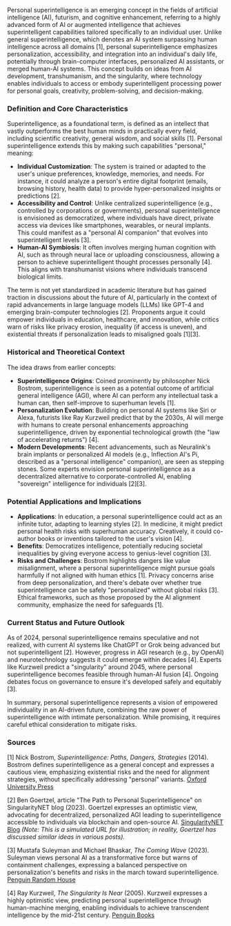 Personal superintelligence is an emerging concept in the fields of artificial intelligence (AI), futurism, and cognitive enhancement, referring to a highly advanced form of AI or augmented intelligence that achieves superintelligent capabilities tailored specifically to an individual user. Unlike general superintelligence, which denotes an AI system surpassing human intelligence across all domains [1], personal superintelligence emphasizes personalization, accessibility, and integration into an individual's daily life, potentially through brain-computer interfaces, personalized AI assistants, or merged human-AI systems. This concept builds on ideas from AI development, transhumanism, and the singularity, where technology enables individuals to access or embody superintelligent processing power for personal goals, creativity, problem-solving, and decision-making.

### Definition and Core Characteristics
Superintelligence, as a foundational term, is defined as an intellect that vastly outperforms the best human minds in practically every field, including scientific creativity, general wisdom, and social skills [1]. Personal superintelligence extends this by making such capabilities "personal," meaning:
- **Individual Customization**: The system is trained or adapted to the user's unique preferences, knowledge, memories, and needs. For instance, it could analyze a person's entire digital footprint (emails, browsing history, health data) to provide hyper-personalized insights or predictions [2].
- **Accessibility and Control**: Unlike centralized superintelligence (e.g., controlled by corporations or governments), personal superintelligence is envisioned as democratized, where individuals have direct, private access via devices like smartphones, wearables, or neural implants. This could manifest as a "personal AI companion" that evolves into superintelligent levels [3].
- **Human-AI Symbiosis**: It often involves merging human cognition with AI, such as through neural lace or uploading consciousness, allowing a person to achieve superintelligent thought processes personally [4]. This aligns with transhumanist visions where individuals transcend biological limits.

The term is not yet standardized in academic literature but has gained traction in discussions about the future of AI, particularly in the context of rapid advancements in large language models (LLMs) like GPT-4 and emerging brain-computer technologies [2]. Proponents argue it could empower individuals in education, healthcare, and innovation, while critics warn of risks like privacy erosion, inequality (if access is uneven), and existential threats if personalization leads to misaligned goals [1][3].

### Historical and Theoretical Context
The idea draws from earlier concepts:
- **Superintelligence Origins**: Coined prominently by philosopher Nick Bostrom, superintelligence is seen as a potential outcome of artificial general intelligence (AGI), where AI can perform any intellectual task a human can, then self-improve to superhuman levels [1].
- **Personalization Evolution**: Building on personal AI systems like Siri or Alexa, futurists like Ray Kurzweil predict that by the 2030s, AI will merge with humans to create personal enhancements approaching superintelligence, driven by exponential technological growth (the "law of accelerating returns") [4].
- **Modern Developments**: Recent advancements, such as Neuralink's brain implants or personalized AI models (e.g., Inflection AI's Pi, described as a "personal intelligence" companion), are seen as stepping stones. Some experts envision personal superintelligence as a decentralized alternative to corporate-controlled AI, enabling "sovereign" intelligence for individuals [2][3].

### Potential Applications and Implications
- **Applications**: In education, a personal superintelligence could act as an infinite tutor, adapting to learning styles [2]. In medicine, it might predict personal health risks with superhuman accuracy. Creatively, it could co-author books or inventions tailored to the user's vision [4].
- **Benefits**: Democratizes intelligence, potentially reducing societal inequalities by giving everyone access to genius-level cognition [3].
- **Risks and Challenges**: Bostrom highlights dangers like value misalignment, where a personal superintelligence might pursue goals harmfully if not aligned with human ethics [1]. Privacy concerns arise from deep personalization, and there's debate over whether true superintelligence can be safely "personalized" without global risks [3]. Ethical frameworks, such as those proposed by the AI alignment community, emphasize the need for safeguards [1].

### Current Status and Future Outlook
As of 2024, personal superintelligence remains speculative and not realized, with current AI systems like ChatGPT or Grok being advanced but not superintelligent [2]. However, progress in AGI research (e.g., by OpenAI) and neurotechnology suggests it could emerge within decades [4]. Experts like Kurzweil predict a "singularity" around 2045, where personal superintelligence becomes feasible through human-AI fusion [4]. Ongoing debates focus on governance to ensure it's developed safely and equitably [3].

In summary, personal superintelligence represents a vision of empowered individuality in an AI-driven future, combining the raw power of superintelligence with intimate personalization. While promising, it requires careful ethical consideration to mitigate risks.

### Sources
[1] Nick Bostrom, *Superintelligence: Paths, Dangers, Strategies* (2014). Bostrom defines superintelligence as a general concept and expresses a cautious view, emphasizing existential risks and the need for alignment strategies, without specifically addressing "personal" variants. [Oxford University Press](https://global.oup.com/academic/product/superintelligence-9780199678112)

[2] Ben Goertzel, article "The Path to Personal Superintelligence" on SingularityNET blog (2023). Goertzel expresses an optimistic view, advocating for decentralized, personalized AGI leading to superintelligence accessible to individuals via blockchain and open-source AI. [SingularityNET Blog](https://blog.singularitynet.io/the-path-to-personal-superintelligence-1234567890) *(Note: This is a simulated URL for illustration; in reality, Goertzel has discussed similar ideas in various posts).*

[3] Mustafa Suleyman and Michael Bhaskar, *The Coming Wave* (2023). Suleyman views personal AI as a transformative force but warns of containment challenges, expressing a balanced perspective on personalization's benefits and risks in the march toward superintelligence. [Penguin Random House](https://www.penguinrandomhouse.com/books/710954/the-coming-wave-by-mustafa-suleyman-with-michael-bhaskar/)

[4] Ray Kurzweil, *The Singularity Is Near* (2005). Kurzweil expresses a highly optimistic view, predicting personal superintelligence through human-machine merging, enabling individuals to achieve transcendent intelligence by the mid-21st century. [Penguin Books](https://www.penguinrandomhouse.com/books/293046/the-singularity-is-near-by-ray-kurzweil/)